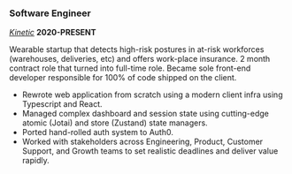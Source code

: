 ---
---

### Software Engineer

_[Kinetic](https://www.wearkinetic.com/)_ **2020-PRESENT**

Wearable startup that detects high-risk postures in at-risk workforces (warehouses, deliveries, etc) and offers work-place insurance. 2 month contract role that turned into full-time role. Became sole front-end developer responsible for 100% of code shipped on the client.

- Rewrote web application from scratch using a modern client infra using Typescript and React.
- Managed complex dashboard and session state using cutting-edge atomic (Jotai) and store (Zustand) state managers.
- Ported hand-rolled auth system to Auth0.
- Worked with stakeholders across Engineering, Product, Customer Support, and Growth teams to set realistic deadlines and deliver value rapidly.
